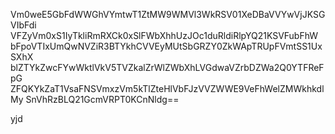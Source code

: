 Vm0weE5GbFdWWGhVYmtwT1ZtMW9WMVl3WkRSV01XeDBaVVYwVjJKSGVIbFdi
VFZyVm0xS1IyTkliRmRXCk0xSlFWbXhhUzJOc1duRldiRlpYQ21KSVFubFhW
bFpoVTIxUmQwNVZiR3BTYkhCVVEyMUtSbGRZY0ZkWApTRUpFVmtSS1UxSXhX
blZTYkZwcFYwWktlVkV5TVZkalZrWlZWbXhLVGdwaVZrbDZWa2Q0YTFReFpG
ZFQKYkZaT1VsaFNSVmxzVm5kTlZteHlVbFJzVVZWWE9VeFhWelZMWkhkdlMy
SnVhRzBLQ21GcmVRPT0KCnNldg==

yjd